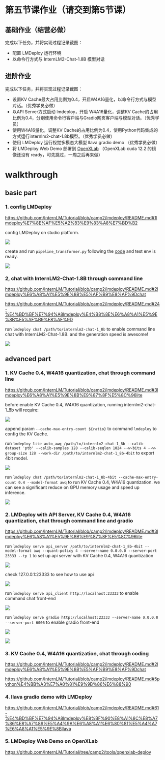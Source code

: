 # 第五节课作业（请交到第5节课）

## 基础作业（结营必做）

完成以下任务，并将实现过程记录截图：

- 配置 LMDeploy 运行环境
- 以命令行方式与 InternLM2-Chat-1.8B 模型对话

## 进阶作业

完成以下任务，并将实现过程记录截图：

- 设置KV Cache最大占用比例为0.4，开启W4A16量化，以命令行方式与模型对话。（优秀学员必做）
- 以API Server方式启动 lmdeploy，开启 W4A16量化，调整KV Cache的占用比例为0.4，分别使用命令行客户端与Gradio网页客户端与模型对话。（优秀学员）
- 使用W4A16量化，调整KV Cache的占用比例为0.4，使用Python代码集成的方式运行internlm2-chat-1.8b模型。（优秀学员必做）
- 使用 LMDeploy 运行视觉多模态大模型 llava gradio demo （优秀学员必做）
- 将 LMDeploy Web Demo 部署到 [OpenXLab](https://github.com/InternLM/Tutorial/tree/camp2/tools/openxlab-deploy) （OpenXLab cuda 12.2 的镜像还没有 ready，可先跳过，一周之后再来做）


# walkthrough

## basic part

### 1. config LMDeploy

https://github.com/InternLM/Tutorial/blob/camp2/lmdeploy/README.md#1lmdeploy%E7%8E%AF%E5%A2%83%E9%83%A8%E7%BD%B2

config LMDeploy on studio platform.

![](images/config.png)

create and run `pipeline_transformer.py` following the [code](https://github.com/InternLM/Tutorial/blob/camp2/lmdeploy/README.md#23-%E4%BD%BF%E7%94%A8transformer%E5%BA%93%E8%BF%90%E8%A1%8C%E6%A8%A1%E5%9E%8B) and test env is ready.

![](images/pipeline_test.png)


### 2, chat with InternLM2-Chat-1.8B through command line

https://github.com/InternLM/Tutorial/blob/camp2/lmdeploy/README.md#2lmdeploy%E6%A8%A1%E5%9E%8B%E5%AF%B9%E8%AF%9Dchat

https://github.com/InternLM/Tutorial/blob/camp2/lmdeploy/README.md#24-%E4%BD%BF%E7%94%A8lmdeploy%E4%B8%8E%E6%A8%A1%E5%9E%8B%E5%AF%B9%E8%AF%9D

run `lmdeploy chat /path/to/internlm2-chat-1_8b` to enable command line chat with InternLM2-Chat-1.8B. and the generation speed is awesome!

![](images/cmd_chat.png)

## advanced part

### 1. KV Cache 0.4, W4A16 quantization, chat through command line

https://github.com/InternLM/Tutorial/blob/camp2/lmdeploy/README.md#3lmdeploy%E6%A8%A1%E5%9E%8B%E9%87%8F%E5%8C%96lite

before enable KV Cache 0.4, W4A16 quantization, running internlm2-chat-1_8b will require:

![](images/plain_stat.png)

append param `--cache-max-entry-count ${ratio}` to command `lmdeploy` to config the KV Cache.

run `lmdeploy lite auto_awq /path/to/internlm2-chat-1_8b --calib-dataset 'ptb' --calib-samples 128 --calib-seqlen 1024 --w-bits 4 --w-group-size 128 --work-dir /path/to/internlm2-chat-1_8b-4bit` to export 4bit model.

![](images/4bit.png)

run `lmdeploy chat /path/to/internlm2-chat-1_8b-4bit --cache-max-entry-count 0.4 --model-format awq` to run KV Cache 0.4, W4A16 quantization. we can see a significant reduce on GPU memory usage and speed up inference.

![](images/cmd_chat_speed.png)

### 2. LMDeploy with API Server, KV Cache 0.4, W4A16 quantization, chat through command line and gradio

https://github.com/InternLM/Tutorial/blob/camp2/lmdeploy/README.md#3lmdeploy%E6%A8%A1%E5%9E%8B%E9%87%8F%E5%8C%96lite

run `lmdeploy serve api_server /path/to/internlm2-chat-1_8b-4bit --model-format awq --quant-policy 4 --server-name 0.0.0.0 --server-port 23333 --tp 1` to set up api server with KV Cache 0.4, W4A16 quantization

![](images/api_server.png)

check 127.0.0.1:23333 to see how to use api

![](images/api_usage.png)

run `lmdeploy serve api_client http://localhost:23333` to enable command chat front-end

![](images/cmd_chat_api.png)

run `lmdeploy serve gradio http://localhost:23333 --server-name 0.0.0.0 --server-port 6006` to enable gradio front-end

![](images/gradio_cmd.png)

![](images/gradio.png)

### 3. KV Cache 0.4, W4A16 quantization, chat through coding

https://github.com/InternLM/Tutorial/blob/camp2/lmdeploy/README.md#2lmdeploy%E6%A8%A1%E5%9E%8B%E5%AF%B9%E8%AF%9Dchat

https://github.com/InternLM/Tutorial/blob/camp2/lmdeploy/README.md#5python%E4%BB%A3%E7%A0%81%E9%9B%86%E6%88%90



### 4. llava gradio demo with LMDeploy

https://github.com/InternLM/Tutorial/blob/camp2/lmdeploy/README.md#61-%E4%BD%BF%E7%94%A8lmdeploy%E8%BF%90%E8%A1%8C%E8%A7%86%E8%A7%89%E5%A4%9A%E6%A8%A1%E6%80%81%E5%A4%A7%E6%A8%A1%E5%9E%8Bllava



### 5. LMDeploy Web Demo on OpenXLab

https://github.com/InternLM/Tutorial/tree/camp2/tools/openxlab-deploy
